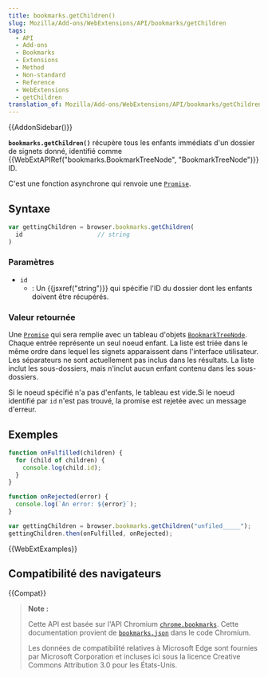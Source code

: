 ```yaml
---
title: bookmarks.getChildren()
slug: Mozilla/Add-ons/WebExtensions/API/bookmarks/getChildren
tags:
  - API
  - Add-ons
  - Bookmarks
  - Extensions
  - Method
  - Non-standard
  - Reference
  - WebExtensions
  - getChildren
translation_of: Mozilla/Add-ons/WebExtensions/API/bookmarks/getChildren
---
```


{{AddonSidebar()}}

**`bookmarks.getChildren()`** récupère tous les enfants immédiats d'un dossier de signets donné, identifié comme {{WebExtAPIRef("bookmarks.BookmarkTreeNode", "BookmarkTreeNode")}} ID.

C'est une fonction asynchrone qui renvoie une [`Promise`](/fr/docs/Web/JavaScript/Reference/Objets_globaux/Promise).

## Syntaxe

```js
var gettingChildren = browser.bookmarks.getChildren(
  id                     // string
)
```

### Paramètres

- `id`
  - : Un {{jsxref("string")}} qui spécifie l'ID du dossier dont les enfants doivent être récupérés.

### Valeur retournée

Une [`Promise`](/fr/docs/Web/JavaScript/Reference/Objets_globaux/Promise) qui sera remplie avec un tableau d'objets [`BookmarkTreeNode`](/fr/Add-ons/WebExtensions/API/bookmarks/BookmarkTreeNode). Chaque entrée représente un seul noeud enfant. La liste est triée dans le même ordre dans lequel les signets apparaissent dans l'interface utilisateur. Les séparateurs ne sont actuellement pas inclus dans les résultats. La liste inclut les sous-dossiers, mais n'inclut aucun enfant contenu dans les sous-dossiers.

Si le noeud spécifié n'a pas d'enfants, le tableau est vide.Si le noeud identifié par `id` n'est pas trouvé, la promise est rejetée avec un message d'erreur.

## Exemples

```js
function onFulfilled(children) {
  for (child of children) {
    console.log(child.id);
  }
}

function onRejected(error) {
  console.log(`An error: ${error}`);
}

var gettingChildren = browser.bookmarks.getChildren("unfiled_____");
gettingChildren.then(onFulfilled, onRejected);
```

{{WebExtExamples}}

## Compatibilité des navigateurs

{{Compat}}

> **Note :**
>
> Cette API est basée sur l'API Chromium [`chrome.bookmarks`](https://developer.chrome.com/extensions/bookmarks). Cette documentation provient de [`bookmarks.json`](https://chromium.googlesource.com/chromium/src/+/master/chrome/common/extensions/api/bookmarks.json) dans le code Chromium.
>
> Les données de compatibilité relatives à Microsoft Edge sont fournies par Microsoft Corporation et incluses ici sous la licence Creative Commons Attribution 3.0 pour les États-Unis.

<!--
// Copyright 2015 The Chromium Authors. All rights reserved.
//
// Redistribution and use in source and binary forms, with or without
// modification, are permitted provided that the following conditions are
// met:
//
//    * Redistributions of source code must retain the above copyright
// notice, this list of conditions and the following disclaimer.
//    * Redistributions in binary form must reproduce the above
// copyright notice, this list of conditions and the following disclaimer
// in the documentation and/or other materials provided with the
// distribution.
//    * Neither the name of Google Inc. nor the names of its
// contributors may be used to endorse or promote products derived from
// this software without specific prior written permission.
//
// THIS SOFTWARE IS PROVIDED BY THE COPYRIGHT HOLDERS AND CONTRIBUTORS
// "AS IS" AND ANY EXPRESS OR IMPLIED WARRANTIES, INCLUDING, BUT NOT
// LIMITED TO, THE IMPLIED WARRANTIES OF MERCHANTABILITY AND FITNESS FOR
// A PARTICULAR PURPOSE ARE DISCLAIMED. IN NO EVENT SHALL THE COPYRIGHT
// OWNER OR CONTRIBUTORS BE LIABLE FOR ANY DIRECT, INDIRECT, INCIDENTAL,
// SPECIAL, EXEMPLARY, OR CONSEQUENTIAL DAMAGES (INCLUDING, BUT NOT
// LIMITED TO, PROCUREMENT OF SUBSTITUTE GOODS OR SERVICES; LOSS OF USE,
// DATA, OR PROFITS; OR BUSINESS INTERRUPTION) HOWEVER CAUSED AND ON ANY
// THEORY OF LIABILITY, WHETHER IN CONTRACT, STRICT LIABILITY, OR TORT
// (INCLUDING NEGLIGENCE OR OTHERWISE) ARISING IN ANY WAY OUT OF THE USE
// OF THIS SOFTWARE, EVEN IF ADVISED OF THE POSSIBILITY OF SUCH DAMAGE.
-->
